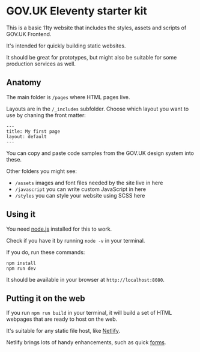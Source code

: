 # GOV.UK Eleventy starter kit

This is a basic 11ty website that includes the styles, assets and scripts of GOV.UK Frontend.

It's intended for quickly building static websites.

It should be great for prototypes, but might also be suitable for some production services as well.

## Anatomy

The main folder is `/pages` where HTML pages live.

Layouts are in the `/_includes` subfolder. Choose which layout you want to use by chaning the front matter:

```
---
title: My first page
layout: default
---
```

You can copy and paste code samples from the GOV.UK design system into these.

Other folders you might see:

- `/assets` images and font files needed by the site live in here
- `/javascript` you can write custom JavaScript in here
- `/styles` you can style your website using SCSS here

## Using it

You need [node.js](https://nodejs.org/en/download/) installed for this to work.

Check if you have it by running `node -v` in your terminal.

If you do, run these commands:

```
npm install
npm run dev
```

It should be available in your browser at `http://localhost:8080`.


## Putting it on the web

If you run `npm run build` in your terminal, it will build a set of HTML webpages that are ready to host on the web.

It's suitable for any static file host, like [Netlify](https://www.netlify.com/).

Netlify brings lots of handy enhancements, such as quick [forms](https://docs.netlify.com/forms/setup/).